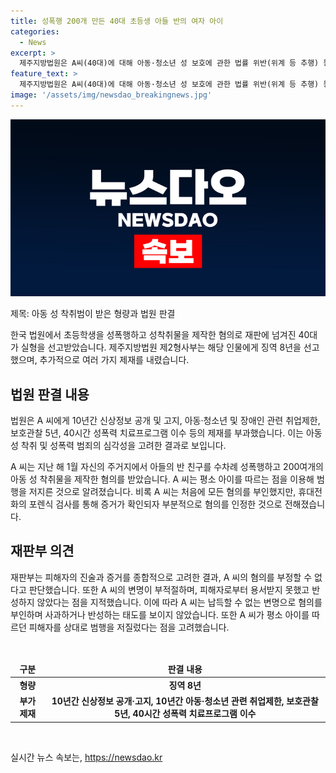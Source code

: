 ```yaml
---
title: 성폭행 200개 만든 40대 초등생 아들 반의 여자 아이
categories:
  - News
excerpt: >
  제주지방법원은 A씨(40대)에 대해 아동·청소년 성 보호에 관한 법률 위반(위계 등 추행) 등 혐의로 징역 8년을 선고했다. A씨는 아들의 친구를 성폭행하고 성착취물을 제작한 혐의를 부인했지만, 증거로 인정받았다. 법원은 A씨에게 10년간 신상정보 공개·고지, 취업제한, 보호관찰 및 성폭력 치료프로그램 이수를 명령했다. A씨는 피해자를 상대로 범행을 저질러 죄질이 좋지 않다는 이유 등으로 혐의가 인정됐다.
feature_text: >
  제주지방법원은 A씨(40대)에 대해 아동·청소년 성 보호에 관한 법률 위반(위계 등 추행) 등 혐의로 징역 8년을 선고했다. A씨는 아들의 친구를 성폭행하고 성착취물을 제작한 혐의를 부인했지만, 증거로 인정받았다. 법원은 A씨에게 10년간 신상정보 공개·고지, 취업제한, 보호관찰 및 성폭력 치료프로그램 이수를 명령했다. A씨는 피해자를 상대로 범행을 저질러 죄질이 좋지 않다는 이유 등으로 혐의가 인정됐다.
image: '/assets/img/newsdao_breakingnews.jpg'
---
```


<p><img src="/assets/img/newsdao_breakingnews.jpg" alt="pcversion 속보" /></p>

<p>제목: 아동 성 착취범이 받은 형량과 법원 판결</p>

<p>한국 법원에서 초등학생을 성폭행하고 성착취물을 제작한 혐의로 재판에 넘겨진 40대가 실형을 선고받았습니다. 제주지방법원 제2형사부는 해당 인물에게 징역 8년을 선고했으며, 추가적으로 여러 가지 제재를 내렸습니다.</p>

<h2 data-ke-size="size26">법원 판결 내용</h2>

<p>법원은 A 씨에게 10년간 신상정보 공개 및 고지, 아동·청소년 및 장애인 관련 취업제한, 보호관찰 5년, 40시간 성폭력 치료프로그램 이수 등의 제재를 부과했습니다. 이는 아동 성 착취 및 성폭력 범죄의 심각성을 고려한 결과로 보입니다.</p>

<p data-ke-size="size16">A 씨는 지난 해 1월 자신의 주거지에서 아들의 반 친구를 수차례 성폭행하고 200여개의 아동 성 착취물을 제작한 혐의를 받았습니다. A 씨는 평소 아이를 따르는 점을 이용해 범행을 저지른 것으로 알려졌습니다. 비록 A 씨는 처음에 모든 혐의를 부인했지만, 휴대전화의 포렌식 검사를 통해 증거가 확인되자 부분적으로 혐의를 인정한 것으로 전해졌습니다.</p>

<h2 data-ke-size="size26">재판부 의견</h2>

<p>재판부는 피해자의 진술과 증거를 종합적으로 고려한 결과, A 씨의 혐의를 부정할 수 없다고 판단했습니다. 또한 A 씨의 변명이 부적절하며, 피해자로부터 용서받지 못했고 반성하지 않았다는 점을 지적했습니다. 이에 따라 A 씨는 납득할 수 없는 변명으로 혐의를 부인하며 사과하거나 반성하는 태도를 보이지 않았습니다. 또한 A 씨가 평소 아이를 따르던 피해자를 상대로 범행을 저질렀다는 점을 고려했습니다.</p>

<p data-ke-size="size16">&nbsp;</p>

<table>
    <thead>
        <tr>
            <td style="text-align: center; height: 17px;"><b>구분</b></td>
            <td style="text-align: center; height: 17px;"><b>판결 내용</b></td>
        </tr>
    </thead>
    <tbody>
        <tr>
            <td style="text-align: center; height: 17px;"><b>형량</b></td>
            <td style="text-align: center; height: 17px;"><b>징역 8년</b></td>
        </tr>
        <tr>
            <td style="text-align: center; height: 17px;"><b>부가 제재</b></td>
            <td style="text-align: center; height: 17px;"><b>10년간 신상정보 공개·고지, 10년간 아동·청소년 관련 취업제한, 보호관찰 5년, 40시간 성폭력 치료프로그램 이수</b></td>
        </tr>
    </tbod>
</table>

<p data-ke-size="size16">&nbsp;</p>
실시간 뉴스 속보는, <a href="https://newsdao.kr" rel="dofollow">https://newsdao.kr</a>


